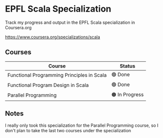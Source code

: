 # EPFL Scala Specialization

Track my progress and output in the EPFL Scala specialization in Coursera.org

https://www.coursera.org/specializations/scala


## Courses

<!-- 
    Status Values:
    🔴 Not Started
    🟠 In Progress
    🟢 Done
-->

| Course | Status |
| - | - |
| Functional Programming Principles in Scala | 🟢 Done |
| Functional Program Design in Scala | 🟢 Done |
| Parallel Programming | 🟠 In Progress |

## Notes

I really only took this specialization for the Parallel Programming course, so I don't plan to take the last two courses under the specialization
